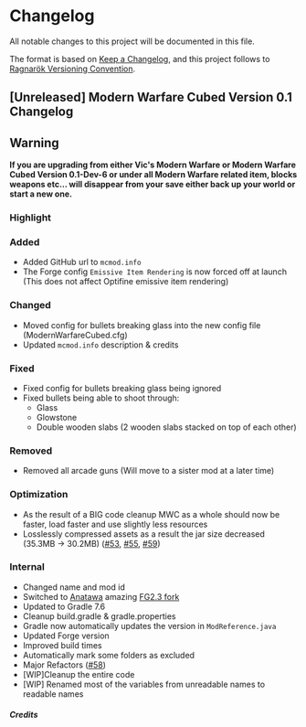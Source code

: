 # Changelog

All notable changes to this project will be documented in this file.

The format is based on [Keep a Changelog](https://keepachangelog.com/en/1.0.0/),
and this project follows to [Ragnarök Versioning Convention](https://gist.github.com/JustDesoroxxx/5d4a45785ce19a6653ba99f72325c703).

## [Unreleased] Modern Warfare Cubed Version 0.1 Changelog

## Warning

**If you are upgrading from either Vic's Modern Warfare or Modern Warfare Cubed Version 0.1-Dev-6 or under all Modern Warfare related item, blocks weapons etc... will disappear from your save either back up your world or start a new one.**

### Highlight

### Added

- Added GitHub url to `mcmod.info`
- The Forge config `Emissive Item Rendering` is now forced off at launch (This does not affect Optifine emissive item rendering)

### Changed

- Moved config for bullets breaking glass into the new config file (ModernWarfareCubed.cfg)
- Updated `mcmod.info` description & credits

### Fixed

- Fixed config for bullets breaking glass being ignored
- Fixed bullets being able to shoot through:
    - Glass
    - Glowstone
    - Double wooden slabs (2 wooden slabs stacked on top of each other)

### Removed

- Removed all arcade guns (Will move to a sister mod at a later time)

### Optimization

- As the result of a BIG code cleanup MWC as a whole should now be faster, load faster and use slightly less resources
- Losslessly compressed assets as a result the jar size decreased (35.3MB -> 30.2MB) ([#53], [#55], [#59])

### Internal

- Changed name and mod id
- Switched to [Anatawa] amazing [FG2.3 fork]
- Updated to Gradle 7.6
- Cleanup build.gradle & gradle.properties
- Gradle now automatically updates the version in `ModReference.java`
- Updated Forge version
- Improved build times
- Automatically mark some folders as excluded
- Major Refactors ([#58])
- [WIP]Cleanup the entire code
- [WIP] Renamed most of the variables from unreadable names to readable names

##### Credits

[Anatawa]: https://github.com/anatawa12
[FG2.3 fork]: https://github.com/anatawa12/ForgeGradle-2.3
[#53]: https://github.com/Paneedah/paneedah-modern-warfare/pull/53
[#55]: https://github.com/Paneedah/paneedah-modern-warfare/pull/55
[#59]: https://github.com/Paneedah/paneedah-modern-warfare/pull/59
[#58]: https://github.com/Paneedah/paneedah-modern-warfare/pull/58



